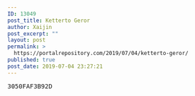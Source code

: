 ```yaml
---
ID: 13049
post_title: Ketterto Geror
author: Xaijin
post_excerpt: ""
layout: post
permalink: >
  https://portalrepository.com/2019/07/04/ketterto-geror/
published: true
post_date: 2019-07-04 23:27:21
---
```

<pre>3050FAF3B92D</pre>